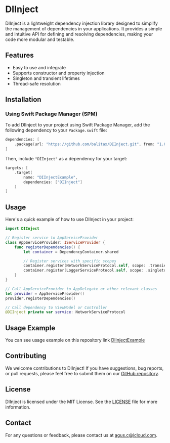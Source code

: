 # DIInject

DIInject is a lightweight dependency injection library designed to simplify the management of dependencies in your applications. It provides a simple and intuitive API for defining and resolving dependencies, making your code more modular and testable.

## Features

- Easy to use and integrate
- Supports constructor and property injection
- Singleton and transient lifetimes
- Thread-safe resolution

## Installation

### Using Swift Package Manager (SPM)

To add DIInject to your project using Swift Package Manager, add the following dependency to your `Package.swift` file:

```swift
dependencies: [
    .package(url: "https://github.com/balitax/DIInject.git", from: "1.0.3")
]
```

Then, include `"DIInject"` as a dependency for your target:

```swift
targets: [
    .target(
        name: "DIInjectExample",
        dependencies: ["DIInject"]
    )
]
```

## Usage

Here's a quick example of how to use DIInject in your project:

```swift
import DIInject

// Register service to AppServiceProvider
class AppServiceProvider: IServiceProvider {
    func registerDependencies() {
        let container = DependencyContainer.shared

        // Register services with specific scopes
        container.register(NetworkServiceProtocol.self, scope: .transient) { NetworkService() }
        container.register(LoggerServiceProtocol.self, scope: .singleton) { LoggerService.shared }
    }
}

// Call AppServiceProvider to AppDelegate or other relevant classes
let provider = AppServiceProvider()
provider.registerDependencies()

// Call dependency to ViewModel or Controller
@DIInject private var service: NetworkServiceProtocol
```

## Usage Example

You can see usage example on this repository link [DIInjectExample](https://github.com/balitax/DIInjectExample)

## Contributing

We welcome contributions to DIInject! If you have suggestions, bug reports, or pull requests, please feel free to submit them on our [GitHub repository](https://github.com/balitax/DIInject).

## License

DIInject is licensed under the MIT License. See the [LICENSE](LICENSE.md) file for more information.

## Contact

For any questions or feedback, please contact us at [agus.c@icloud.com](mailto:agus.c@icloud.com).